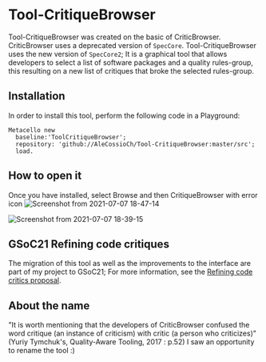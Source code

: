 # Tool-CritiqueBrowser
Tool-CritiqueBrowser was created on the basic of CriticBrowser. CriticBrowser uses a deprecated version of `SpecCore`. Tool-CritiqueBrowser uses the new version of `SpecCore2`; It is a graphical tool that allows developers to select a list of software packages and a quality rules-group, this resulting on a new list of critiques that broke the selected rules-group.

## Installation

In order to install this tool, perform the following code in a Playground:

    Metacello new
      baseline:'ToolCritiqueBrowser';
      repository: 'github://AleCossioCh/Tool-CritiqueBrowser:master/src';
      load.
## How to open it

Once you have installed, select Browse and then CritiqueBrowser with error icon ![Screenshot from 2021-07-07 18-47-14](https://user-images.githubusercontent.com/23039347/124837923-cf695b00-df53-11eb-9731-ab1c6cd92e52.png)

![Screenshot from 2021-07-07 18-39-15](https://user-images.githubusercontent.com/23039347/124838096-20794f00-df54-11eb-8391-b772f1ba7c26.png)

## GSoC21 Refining code critiques
The migration of this tool as well as the improvements to the interface are part of my project to GSoC21; For more information, see the [Refining code critics proposal](https://summerofcode.withgoogle.com/projects/#6095801345900544).

## About the name

"It is worth mentioning that the developers of CriticBrowser confused the word critique (an instance of criticism) with critic (a person who criticizes)" (Yuriy Tymchuk's, Quality-Aware Tooling, 2017 : p.52) 
I saw an opportunity to rename the tool :) 


